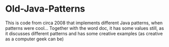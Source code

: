 # Old-Java-Patterns
This is code from circa 2008 that implements different Java patterns, when patterns were cool...
Together with the word doc, it has some values still, as it discusses different patterns and has some creative examples (as creative as a computer geek can be)

